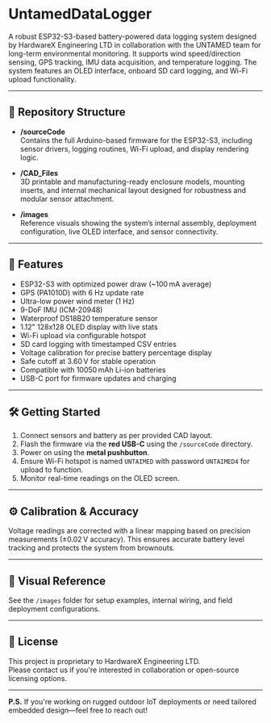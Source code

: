 # UntamedDataLogger

A robust ESP32-S3-based battery-powered data logging system designed by HardwareX Engineering LTD in collaboration with the UNTAMED team for long-term environmental monitoring. It supports wind speed/direction sensing, GPS tracking, IMU data acquisition, and temperature logging. The system features an OLED interface, onboard SD card logging, and Wi-Fi upload functionality.

---

## 📂 Repository Structure

- **/sourceCode**  
  Contains the full Arduino-based firmware for the ESP32-S3, including sensor drivers, logging routines, Wi-Fi upload, and display rendering logic.

- **/CAD_Files**  
  3D printable and manufacturing-ready enclosure models, mounting inserts, and internal mechanical layout designed for robustness and modular sensor attachment.

- **/images**  
  Reference visuals showing the system’s internal assembly, deployment configuration, live OLED interface, and sensor connectivity.

---

## 🔧 Features

- ESP32-S3 with optimized power draw (~100 mA average)
- GPS (PA1010D) with 6 Hz update rate
- Ultra-low power wind meter (1 Hz)
- 9-DoF IMU (ICM-20948)
- Waterproof DS18B20 temperature sensor
- 1.12" 128x128 OLED display with live stats
- Wi-Fi upload via configurable hotspot
- SD card logging with timestamped CSV entries
- Voltage calibration for precise battery percentage display
- Safe cutoff at 3.60 V for stable operation
- Compatible with 10050 mAh Li-ion batteries
- USB-C port for firmware updates and charging

---

## 🛠️ Getting Started

1. Connect sensors and battery as per provided CAD layout.
2. Flash the firmware via the **red USB-C** using the `/sourceCode` directory.
3. Power on using the **metal pushbutton**.
4. Ensure Wi-Fi hotspot is named `UNTAIMED` with password `UNTAIMED4` for upload to function.
5. Monitor real-time readings on the OLED screen.

---

## ⚙️ Calibration & Accuracy

Voltage readings are corrected with a linear mapping based on precision measurements (±0.02 V accuracy). This ensures accurate battery level tracking and protects the system from brownouts.

---

## 📸 Visual Reference

See the `/images` folder for setup examples, internal wiring, and field deployment configurations.

---

## 🔐 License

This project is proprietary to HardwareX Engineering LTD.  
Please contact us if you're interested in collaboration or open-source licensing options.

---

**P.S.** If you're working on rugged outdoor IoT deployments or need tailored embedded design—feel free to reach out!
